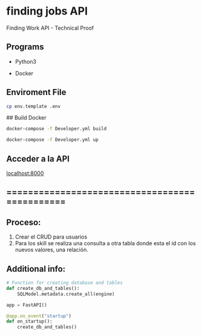 # finding jobs API

Finding Work API - Technical Proof

## Programs

- Python3

- Docker

## Enviroment File

```bash
cp env.template .env
```

## Build Docker

```bash
docker-compose -f Developer.yml build

docker-compose -f Developer.yml up
```

## Acceder a la API

[localhost:8000](http://localhost:8000/)

## ==============================================

## Proceso:

1. Crear el CRUD para usuarios
2. Para los skill se realiza una consulta a otra tabla donde esta el id con los nuevos valores, una relación.

## Additional info:

```py
# Function for creating database and tables
def create_db_and_tables():
    SQLModel.metadata.create_all(engine)

app = FastAPI()

@app.on_event("startup")
def on_startup():
    create_db_and_tables()
```
